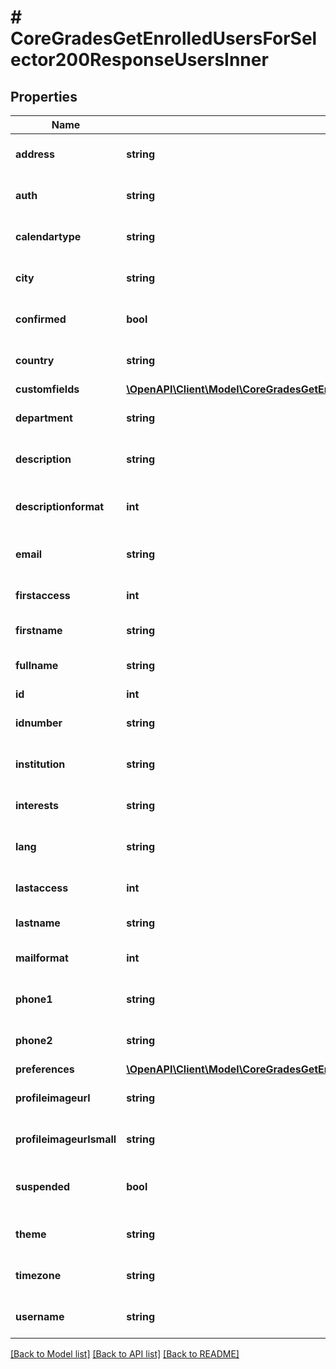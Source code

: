 # # CoreGradesGetEnrolledUsersForSelector200ResponseUsersInner

## Properties

Name | Type | Description | Notes
------------ | ------------- | ------------- | -------------
**address** | **string** | Postal address | [optional] [default to 'null']
**auth** | **string** | Auth plugins include manual, ldap, etc | [optional] [default to 'null']
**calendartype** | **string** | Calendar type such as \&quot;gregorian\&quot;, must exist on server | [optional] [default to 'null']
**city** | **string** | Home city of the user | [optional] [default to 'null']
**confirmed** | **bool** | Active user: 1 if confirmed, 0 otherwise | [optional] [default to null]
**country** | **string** | Home country code of the user, such as AU or CZ | [optional] [default to 'null']
**customfields** | [**\OpenAPI\Client\Model\CoreGradesGetEnrolledUsersForSelector200ResponseUsersInnerCustomfieldsInner[]**](CoreGradesGetEnrolledUsersForSelector200ResponseUsersInnerCustomfieldsInner.md) |  | [optional]
**department** | **string** | department | [optional] [default to 'null']
**description** | **string** | User profile description | [optional] [default to 'null']
**descriptionformat** | **int** | int format (1 &#x3D; HTML, 0 &#x3D; MOODLE, 2 &#x3D; PLAIN, or 4 &#x3D; MARKDOWN) | [optional] [default to null]
**email** | **string** | An email address - allow email as root@localhost | [optional]
**firstaccess** | **int** | first access to the site (0 if never) | [optional] [default to null]
**firstname** | **string** | The first name(s) of the user | [optional]
**fullname** | **string** | The fullname of the user | [optional] [default to 'null']
**id** | **int** | ID of the user | [optional]
**idnumber** | **string** | An arbitrary ID code number perhaps from the institution | [optional] [default to 'null']
**institution** | **string** | institution | [optional] [default to 'null']
**interests** | **string** | user interests (separated by commas) | [optional] [default to 'null']
**lang** | **string** | Language code such as \&quot;en\&quot;, must exist on server | [optional] [default to 'null']
**lastaccess** | **int** | last access to the site (0 if never) | [optional] [default to null]
**lastname** | **string** | The family name of the user | [optional]
**mailformat** | **int** | Mail format code is 0 for plain text, 1 for HTML etc | [optional] [default to null]
**phone1** | **string** | Phone 1 | [optional] [default to 'null']
**phone2** | **string** | Phone 2 | [optional] [default to 'null']
**preferences** | [**\OpenAPI\Client\Model\CoreGradesGetEnrolledUsersForSelector200ResponseUsersInnerPreferencesInner[]**](CoreGradesGetEnrolledUsersForSelector200ResponseUsersInnerPreferencesInner.md) |  | [optional]
**profileimageurl** | **string** | User image profile URL - big version | [optional] [default to 'null']
**profileimageurlsmall** | **string** | User image profile URL - small version | [optional] [default to 'null']
**suspended** | **bool** | Suspend user account, either false to enable user login or true to disable it | [optional] [default to null]
**theme** | **string** | Theme name such as \&quot;standard\&quot;, must exist on server | [optional] [default to 'null']
**timezone** | **string** | Timezone code such as Australia/Perth, or 99 for default | [optional] [default to 'null']
**username** | **string** | The username | [optional] [default to 'null']

[[Back to Model list]](../../README.md#models) [[Back to API list]](../../README.md#endpoints) [[Back to README]](../../README.md)
